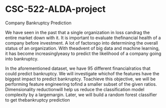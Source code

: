 # CSC-522-ALDA-project
Company Bankruptcy Prediction

We have seen in the past that a single organization in loss candrag the entire market down with it. It is important to evaluate thefinancial health of a company before investment. A lot of factorsgo into determining the overall status of an organization. With theadvent of big data and machine learning, it has become increasinglyeasy to predict the likelihood of a company going into bankruptcy.

In the aforementioned dataset, we have 95 different financialratios that could predict bankruptcy. We will investigate whichof the features have the biggest impact to predict bankruptcy. Toachieve this objective, we will be performing feature engineering tofind a smaller subset of the given ratios. Dimensionality reductionwill help us reduce the classification model complexity by a largemargin. Later, we will build a random forest classifier to get thebankruptcy prediction
